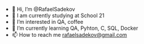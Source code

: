 - 👋 Hi, I’m @RafaelSadekov
- 🧩 I am currently studying at School 21
- 👀 I’m interested in QA, coffee
- 🌱 I’m currently learning QA, Pyhton, C, SQL, Docker
- 📫 How to reach me rafaelsadekov@gmail.com

<!---
RafaelSadekov/RafaelSadekov is a ✨ special ✨ repository because its `README.md` (this file) appears on your GitHub profile.
You can click the Preview link to take a look at your changes.
--->

